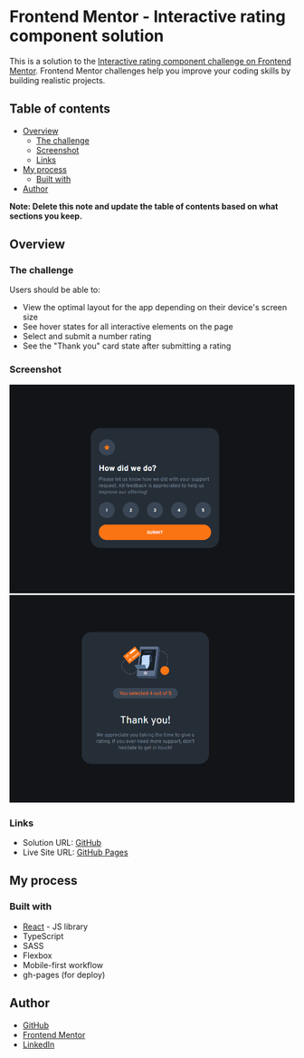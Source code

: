 # Frontend Mentor - Interactive rating component solution

This is a solution to the [Interactive rating component challenge on Frontend Mentor](https://www.frontendmentor.io/challenges/interactive-rating-component-koxpeBUmI). Frontend Mentor challenges help you improve your coding skills by building realistic projects.

## Table of contents

- [Overview](#overview)
  - [The challenge](#the-challenge)
  - [Screenshot](#screenshot)
  - [Links](#links)
- [My process](#my-process)
  - [Built with](#built-with)
- [Author](#author)

**Note: Delete this note and update the table of contents based on what sections you keep.**

## Overview

### The challenge

Users should be able to:

- View the optimal layout for the app depending on their device's screen size
- See hover states for all interactive elements on the page
- Select and submit a number rating
- See the "Thank you" card state after submitting a rating

### Screenshot

![](./assets/RatingPage.png)
![](./assets/ThankYouPage.png)

### Links

- Solution URL: [GitHub](https://github.com/filipefpaulo/irc-frontendmentor)
- Live Site URL: [GitHub Pages](https://filipefpaulo.github.io/irc-frontendmentor/)

## My process

### Built with

- [React](https://reactjs.org/) - JS library
- TypeScript
- SASS
- Flexbox
- Mobile-first workflow
- gh-pages (for deploy)

## Author

- [GitHub](https://github.com/filipefpaulo)
- [Frontend Mentor](https://www.frontendmentor.io/profile/filipefpaulo)
- [LinkedIn](https://www.linkedin.com/in/filipefpaulo/)
